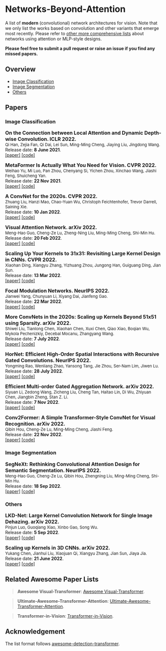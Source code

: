# Networks-Beyond-Attention

A list of **modern** (convolutional) network architectures for vision. Note that we only list the works based on convolution and other variants that emerge most recently. Please refer to [other more comprehensive lists](#related-awesome-paper-lists) about networks using attention or MLP-style designs.

**Please feel free to submit a pull request or raise an issue if you find any missed papers.** 
 
## Overview

- [Image Classification](#image-classification)
- [Image Segmentation](#image-segmentation)
- [Others](#others)

## Papers

### Image Classification 

<p>
<font size=3><b>On the Connection between Local Attention and Dynamic Depth-wise Convolution. ICLR 2022.</b></font>
<br>
<font size=2>Qi Han, Zejia Fan, Qi Dai, Lei Sun, Ming-Ming Cheng, Jiaying Liu, Jingdong Wang.</font>
<br>
Release date: <b>8 June 2021</b>.
<br> 
<a href='https://arxiv.org/abs/2106.04263'>[paper]</a> <a href='https://github.com/Atten4Vis/DemystifyLocalViT'>[code]</a>
</p>

<p>
<font size=3><b>MetaFormer Is Actually What You Need for Vision. CVPR 2022.</b></font>
<br>
<font size=2>Weihao Yu, Mi Luo, Pan Zhou, Chenyang Si, Yichen Zhou, Xinchao Wang, Jiashi Feng, Shuicheng Yan.</font>
<br>
Release date: <b>22 Nov 2021</b>.
<br> 
<a href='https://arxiv.org/abs/2111.11418'>[paper]</a> <a href='https://github.com/sail-sg/poolformer'>[code]</a>
</p>

<p>
<font size=3><b>A ConvNet for the 2020s. CVPR 2022.</b></font>
<br>
<font size=2>Zhuang Liu, Hanzi Mao, Chao-Yuan Wu, Christoph Feichtenhofer, Trevor Darrell, Saining Xie.</font>
<br>
Release date: <b>10 Jan 2022</b>.
<br> 
<a href='https://arxiv.org/pdf/2201.03545'>[paper]</a> <a href='https://github.com/facebookresearch/ConvNeXt'>[code]</a>
</p>

<p>
<font size=3><b>Visual Attention Network. arXiv 2022.</b></font>
<br>
<font size=2>Meng-Hao Guo, Cheng-Ze Lu, Zheng-Ning Liu, Ming-Ming Cheng, Shi-Min Hu.</font>
<br>
Release date: <b>20 Feb 2022</b>.
<br> 
<a href='https://arxiv.org/abs/2202.09741'>[paper]</a> <a href='https://github.com/Visual-Attention-Network'>[code]</a>
</p>

<p>
<font size=3><b>Scaling Up Your Kernels to 31x31: Revisiting Large Kernel Design in CNNs. CVPR 2022.</b></font>
<br>
<font size=2>Xiaohan Ding, Xiangyu Zhang, Yizhuang Zhou, Jungong Han, Guiguang Ding, Jian Sun.</font>
<br>
Release date: <b>13 Mar 2022</b>.
<br> 
<a href='https://arxiv.org/abs/2203.06717'>[paper]</a> <a href='https://github.com/megvii-research/RepLKNet'>[code]</a>
</p>

<p>
<font size=3><b>Focal Modulation Networks. NeurIPS 2022.</b></font>
<br>
<font size=2>Jianwei Yang, Chunyuan Li, Xiyang Dai, Jianfeng Gao.</font>
<br>
Release date: <b>22 Mar 2022</b>.
<br> 
<a href='https://arxiv.org/pdf/2203.11926'>[paper]</a> <a href='https://github.com/microsoft/FocalNet'>[code]</a>
</p>

<p>
<font size=3><b>More ConvNets in the 2020s: Scaling up Kernels Beyond 51x51 using Sparsity. arXiv 2022.</b></font>
<br>
<font size=2>Shiwei Liu, Tianlong Chen, Xiaohan Chen, Xuxi Chen, Qiao Xiao, Boqian Wu, Mykola Pechenizkiy, Decebal Mocanu, Zhangyang Wang.</font>
<br>
Release date: <b>7 July 2022</b>.
<br> 
<a href='https://arxiv.org/abs/2207.03620'>[paper]</a> <a href='https://github.com/VITA-Group/SLaK'>[code]</a>
</p>

<p>
<font size=3><b>HorNet: Efficient High-Order Spatial Interactions with Recursive Gated Convolutions. NeurIPS 2022.</b></font>
<br>
<font size=2>Yongming Rao, Wenliang Zhao, Yansong Tang, Jie Zhou, Ser-Nam Lim, Jiwen Lu.</font>
<br>
Release date: <b>28 July 2022</b>.
<br> 
<a href='https://arxiv.org/abs/2207.14284'>[paper]</a> <a href='https://github.com/raoyongming/HorNet'>[code]</a>
</p>

<p>
<font size=3><b>Efficient Multi-order Gated Aggregation Network. arXiv 2022.</b></font>
<br>
<font size=2>Siyuan Li, Zedong Wang, Zicheng Liu, Cheng Tan, Haitao Lin, Di Wu, Zhiyuan Chen, Jiangbin Zheng, Stan Z. Li.</font>
<br>
Release date: <b>7 Nov 2022</b>.
<br>
<a href='https://arxiv.org/abs/2211.03295'>[paper]</a> <a href=''>[code]</a>
</p>

<p>
<font size=3><b>Conv2Former: A Simple Transformer-Style ConvNet for Visual Recognition. arXiv 2022.</b></font>
<br>
<font size=2>Qibin Hou, Cheng-Ze Lu, Ming-Ming Cheng, Jiashi Feng.</font>
<br>
Release date: <b>22 Nov 2022</b>.
<br>
<a href='https://arxiv.org/abs/2211.11943'>[paper]</a> <a href='https://github.com/HVision-NKU/Conv2Former'>[code]</a>
</p>

### Image Segmentation

<p>
<font size=3><b>SegNeXt: Rethinking Convolutional Attention Design for Semantic Segmentation. NeurIPS 2022.</b></font>
<br>
<font size=2>Meng-Hao Guo, Cheng-Ze Lu, Qibin Hou, Zhengning Liu, Ming-Ming Cheng, Shi-Min Hu.</font>
<br>
Release date: <b>18 Sep 2022</b>.
<br> 
<a href='https://arxiv.org/abs/2209.08575v1'>[paper]</a> <a href='https://github.com/Visual-Attention-Network/SegNeXt'>[code]</a>
</p>

### Others

<p>
<font size=3><b>LKD-Net: Large Kernel Convolution Network for Single Image Dehazing. arXiv 2022.</b></font>
<br>
<font size=2>Pinjun Luo, Guoqiang Xiao, Xinbo Gao, Song Wu.</font>
<br>
Release date: <b>5 Sep 2022</b>.
<br> 
<a href='https://arxiv.org/abs/2209.01788'>[paper]</a> <a href='https://github.com/SWU-CS-MediaLab/LKD-Net'>[code]</a>
</p>

<p>
<font size=3><b>Scaling up Kernels in 3D CNNs. arXiv 2022.</b></font>
<br>
<font size=2>Yukang Chen, Jianhui Liu, Xiaojuan Qi, Xiangyu Zhang, Jian Sun, Jiaya Jia.</font>
<br>
Release date: <b>21 June 2022</b>.
<br> 
<a href='https://arxiv.org/abs/2206.10555'>[paper]</a> <a href='https://github.com/dvlab-research/LargeKernel3D'>[code]</a>
</p>


## Related Awesome Paper Lists

> **Awesome Visual-Transformer**: [Awesome Visual-Transformer](https://github.com/dk-liang/Awesome-Visual-Transformer).

> **Ultimate-Awesome-Transformer-Attention**: [Ultimate-Awesome-Transformer-Attention](https://github.com/cmhungsteve/Awesome-Transformer-Attention#other-attention-free).

> **Transformer-in-Vision**: [Transformer-in-Vision](https://github.com/Yangzhangcst/Transformer-in-Computer-Vision).

## Acknowledgement

The list format follows [awesome-detection-transformer](https://github.com/IDEA-Research/awesome-detection-transformer).
